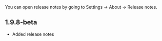 You can open release notes by going to Settings -> About -> Release notes.

## 1.9.8-beta

- Added release notes
